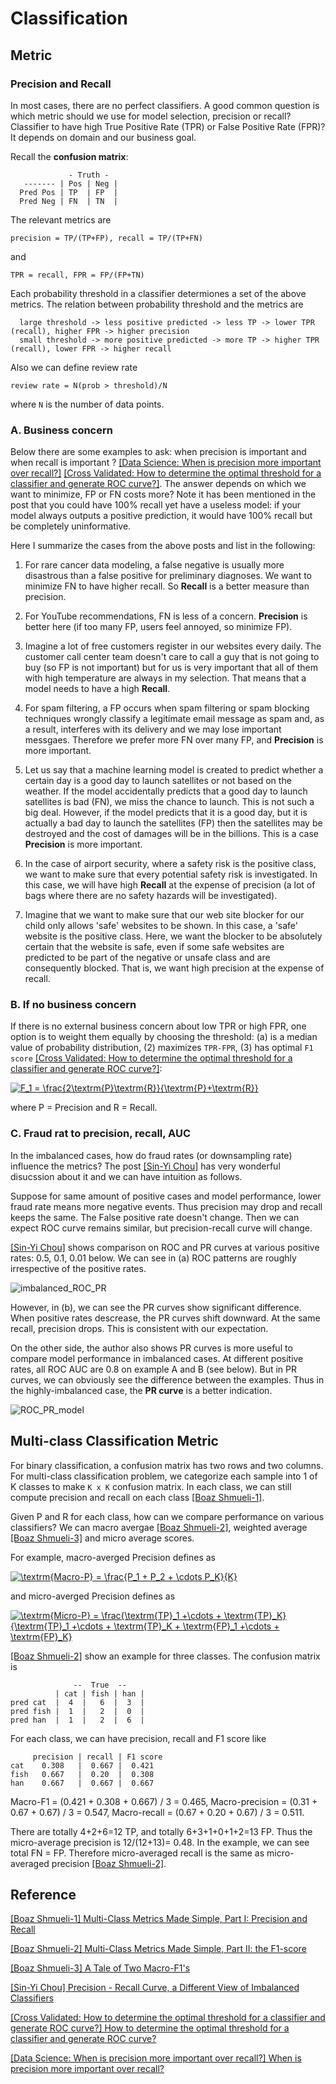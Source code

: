 
# Classification 




## Metric

### Precision and Recall

In most cases, there are no perfect classifiers. A good common question is which metric should we use for model selection, precision or recall? Classifier to have high True Positive Rate (TPR) or False Positive Rate (FPR)? It depends on domain and our business goal.

Recall the **confusion matrix**:
```
             - Truth -
   ------- | Pos | Neg |
  Pred Pos | TP  | FP  |
  Pred Neg | FN  | TN  |
```
The relevant metrics are 
```
precision = TP/(TP+FP), recall = TP/(TP+FN)
```
and
```
TPR = recall, FPR = FP/(FP+TN)
```
Each probability threshold in a classifier determiones a set of the above metrics. The relation between probability threshold and the metrics are 
```
  large threshold -> less positive predicted -> less TP -> lower TPR (recall), higher FPR -> higher precision
  small threshold -> more positive predicted -> more TP -> higher TPR (recall), lower FPR -> higher recall
```
Also we can define review rate 
```
review rate = N(prob > threshold)/N
```
where `N` is the number of data points.

### A. Business concern

Below there are some examples to ask: when precision is important and when recall is important ? [[Data Science: When is precision more important over recall?]][When is precision more important over recall?] [[Cross Validated: How to determine the optimal threshold for a classifier and generate ROC curve?]][How to determine the optimal threshold for a classifier and generate ROC curve?]. The answer depends on which we want to minimize, FP or FN costs more? Note it has been mentioned in the post that you could have 100% recall yet have a useless model: if your model always outputs a positive prediction, it would have 100% recall but be completely uninformative.

Here I summarize the cases from the above posts and list in the following:

1. For rare cancer data modeling, a false negative is usually more disastrous than a false positive for preliminary diagnoses. We want to minimize FN to have higher recall. So **Recall** is a better measure than precision.

2. For YouTube recommendations, FN is less of a concern. **Precision** is better here (if too many FP, users feel annoyed, so minimize FP).

3. Imagine a lot of free customers register in our websites every daily. The customer call center team doesn't care to call a guy that is not going to buy (so FP is not important) but for us is very important that all of them with high temperature are always in my selection. That means that a model needs to have a high **Recall**.

4. For spam filtering, a FP occurs when spam filtering or spam blocking techniques wrongly classify a legitimate email message as spam and, as a result, interferes with its delivery and we may lose important messgaes. Therefore we prefer more FN over many FP, and **Precision** is more important.

5. Let us say that a machine learning model is created to predict whether a certain day is a good day to launch satellites or not based on the weather. If the model accidentally predicts that a good day to launch satellites is bad (FN), we miss the chance to launch. This is not such a big deal. However, if the model predicts that it is a good day, but it is actually a bad day to launch the satellites (FP) then the satellites may be destroyed and the cost of damages will be in the billions. This is a case **Precision** is more important.

6. In the case of airport security, where a safety risk is the positive class, we want to make sure that every potential safety risk is investigated. In this case, we will have high **Recall** at the expense of precision (a lot of bags where there are no safety hazards will be investigated).

7. Imagine that we want to make sure that our web site blocker for our child only allows 'safe' websites to be shown. In this case, a 'safe' website is the positive class. Here, we want the blocker to be absolutely certain that the website is safe, even if some safe websites are predicted to be part of the negative or unsafe class and are consequently blocked. That is, we want high precision at the expense of recall.

### B. If no business concern

If there is no external business concern about low TPR or high FPR, one option is to weight them equally by choosing the threshold: (a) is a median value of probability distribution, (2) maximizes `TPR-FPR`, (3) has optimal `F1 score` [[Cross Validated: How to determine the optimal threshold for a classifier and generate ROC curve?]][How to determine the optimal threshold for a classifier and generate ROC curve?]: 

 <a href="https://www.codecogs.com/eqnedit.php?latex=F_1&space;=&space;\frac{2\textrm{P}\textrm{R}}{\textrm{P}&plus;\textrm{R}}" target="_blank"><img src="https://latex.codecogs.com/gif.latex?F_1&space;=&space;\frac{2\textrm{P}\textrm{R}}{\textrm{P}&plus;\textrm{R}}" title="F_1 = \frac{2\textrm{P}\textrm{R}}{\textrm{P}+\textrm{R}}" /></a>

where P = Precision and R = Recall.

### C. Fraud rat to precision, recall, AUC

In the imbalanced cases, how do fraud rates (or downsampling rate) influence the metrics? The post [[Sin-Yi Chou]][Precision - Recall Curve, a Different View of Imbalanced Classifiers] has very wonderful disucssion about it and we can have intuition as follows. 

Suppose for same amount of positive cases and model performance, lower fraud rate means more negative events. Thus precision may drop and recall keeps the same. The False positive rate doesn't change. Then we can expect 
ROC curve remains similar, but precision-recall curve will change.

[[Sin-Yi Chou]][Precision - Recall Curve, a Different View of Imbalanced Classifiers] shows comparison on ROC and PR curves at various positive rates: 0.5, 0.1, 0.01 below. We can see in (a) ROC patterns are roughly irrespective of the positive rates. 

![imbalanced_ROC_PR](images/ROC_PR_comparison.png)

However, in (b), we can see the PR curves show significant difference. When positive rates descrease, the PR curves shift downward. At the same recall, precision drops. This is consistent with our expectation.

On the other side, the author also shows PR curves is more useful to compare model performance in imbalanced cases. At different positive rates, all ROC AUC are 0.8 on example A and B (see below). But in PR curves, we can obviously see the difference between the examples. Thus in the highly-imbalanced case, the **PR curve** is a better indication.


![ROC_PR_model](images/ROC_PR_model_comparison.png)



## Multi-class Classification Metric


For binary classification, a confusion matrix has two rows and two columns. For multi-class classification problem, we categorize each sample into 1 of K classes to make `K x K` confusion matrix. In each class, we can still compute precision and recall on each class [[Boaz Shmueli-1]][Multi-Class Metrics Made Simple, Part I: Precision and Recall].

Given P and R for each class, how can we compare performance on various classifiers? We can macro avergae [[Boaz Shmueli-2]][Multi-Class Metrics Made Simple, Part II: the F1-score], weighted average [[Boaz Shmueli-3]][A Tale of Two Macro-F1's] and micro average scores.

For example, macro-averged Precision defines as

<a href="https://www.codecogs.com/eqnedit.php?latex=\textrm{Macro-P}&space;=&space;\frac{P_1&space;&plus;&space;P_2&space;&plus;&space;\cdots&space;P_K}{K}" target="_blank"><img src="https://latex.codecogs.com/gif.latex?\textrm{Macro-P}&space;=&space;\frac{P_1&space;&plus;&space;P_2&space;&plus;&space;\cdots&space;P_K}{K}" title="\textrm{Macro-P} = \frac{P_1 + P_2 + \cdots P_K}{K}" /></a>

and micro-averged Precision defines as

<a href="https://www.codecogs.com/eqnedit.php?latex=\textrm{Micro-P}&space;=&space;\frac{\textrm{TP}_1&space;&plus;\cdots&space;&plus;&space;\textrm{TP}_K}{\textrm{TP}_1&space;&plus;\cdots&space;&plus;&space;\textrm{TP}_K&space;&plus;&space;\textrm{FP}_1&space;&plus;\cdots&space;&plus;&space;\textrm{FP}_K}" target="_blank"><img src="https://latex.codecogs.com/gif.latex?\textrm{Micro-P}&space;=&space;\frac{\textrm{TP}_1&space;&plus;\cdots&space;&plus;&space;\textrm{TP}_K}{\textrm{TP}_1&space;&plus;\cdots&space;&plus;&space;\textrm{TP}_K&space;&plus;&space;\textrm{FP}_1&space;&plus;\cdots&space;&plus;&space;\textrm{FP}_K}" title="\textrm{Micro-P} = \frac{\textrm{TP}_1 +\cdots + \textrm{TP}_K}{\textrm{TP}_1 +\cdots + \textrm{TP}_K + \textrm{FP}_1 +\cdots + \textrm{FP}_K}" /></a>


[[Boaz Shmueli-2]][Multi-Class Metrics Made Simple, Part II: the F1-score] show an example for three classes. The confusion matrix is 
```
              --  True  --
          | cat | fish | han |
pred cat  |  4  |   6  |  3  |
pred fish |  1  |   2  |  0  |
pred han  |  1  |   2  |  6  |
```
For each class, we can have precision, recall and F1 score like
```
     precision | recall | F1 score
cat    0.308   |  0.667 |  0.421
fish   0.667   |  0.20  |  0.308
han    0.667   |  0.667 |  0.667
```

Macro-F1 = (0.421 + 0.308 + 0.667) / 3 = 0.465, Macro-precision = (0.31 + 0.67 + 0.67) / 3 = 0.547, Macro-recall = (0.67 + 0.20 + 0.67) / 3 = 0.511.


There are totally 4+2+6=12 TP, and totally 6+3+1+0+1+2=13 FP. Thus the micro-average precision is 12/(12+13)= 0.48. In the example, we can see total FN = FP. Therefore micro-averaged recall is the same as micro-averaged precision [[Boaz Shmueli-2]][Multi-Class Metrics Made Simple, Part II: the F1-score]. 


## Reference


[Multi-Class Metrics Made Simple, Part I: Precision and Recall]: https://towardsdatascience.com/multi-class-metrics-made-simple-part-i-precision-and-recall-9250280bddc2
[[Boaz Shmueli-1] Multi-Class Metrics Made Simple, Part I: Precision and Recall](https://towardsdatascience.com/multi-class-metrics-made-simple-part-i-precision-and-recall-9250280bddc2)


[Multi-Class Metrics Made Simple, Part II: the F1-score]: https://towardsdatascience.com/multi-class-metrics-made-simple-part-ii-the-f1-score-ebe8b2c2ca1
[[Boaz Shmueli-2] Multi-Class Metrics Made Simple, Part II: the F1-score](https://towardsdatascience.com/multi-class-metrics-made-simple-part-ii-the-f1-score-ebe8b2c2ca1)


[A Tale of Two Macro-F1's]: https://towardsdatascience.com/a-tale-of-two-macro-f1s-8811ddcf8f04
[[Boaz Shmueli-3] A Tale of Two Macro-F1's](https://towardsdatascience.com/a-tale-of-two-macro-f1s-8811ddcf8f04)



[Precision - Recall Curve, a Different View of Imbalanced Classifiers]: https://sinyi-chou.github.io/classification-pr-curve/
[[Sin-Yi Chou] Precision - Recall Curve, a Different View of Imbalanced Classifiers](https://sinyi-chou.github.io/classification-pr-curve/)



[How to determine the optimal threshold for a classifier and generate ROC curve?]: https://stats.stackexchange.com/questions/123124/how-to-determine-the-optimal-threshold-for-a-classifier-and-generate-roc-curve#:~:text=A%20really%20easy%20way%20to,positive%20rate(fpr)%20overlap.
[[Cross Validated: How to determine the optimal threshold for a classifier and generate ROC curve?] How to determine the optimal threshold for a classifier and generate ROC curve?](https://stats.stackexchange.com/questions/123124/how-to-determine-the-optimal-threshold-for-a-classifier-and-generate-roc-curve#:~:text=A%20really%20easy%20way%20to,positive%20rate(fpr)%20overlap.)


[When is precision more important over recall?]: https://datascience.stackexchange.com/questions/30881/when-is-precision-more-important-over-recall
[[Data Science: When is precision more important over recall?] When is precision more important over recall?](https://datascience.stackexchange.com/questions/30881/when-is-precision-more-important-over-recall)


